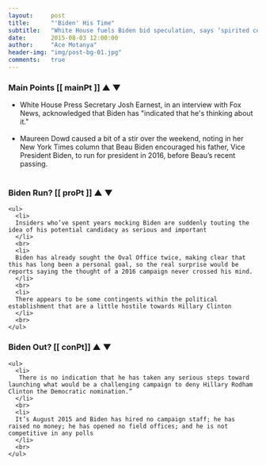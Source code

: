 ```yaml
---
layout:     post
title:      "'Biden' His Time"
subtitle:   "White House fuels Biden bid speculation, says ‘spirited contest’ good for country"
date:       2015-08-03 12:00:00
author:     "Ace Motanya"
header-img: "img/post-bg-01.jpg"
comments:   true
---
```


<h3> Main Points [[ mainPt ]]
<span ng-click="plusOneStory()"> &#9650; </span>
<span ng-click="minusOneStory()"> &#x25bc; </span>
</h3>

<ul>
  <li>
  White House Press Secretary Josh Earnest, in an interview with Fox News, acknowledged that Biden has "indicated that he's thinking about it."
  </li>
  <br>
  <li>
  Maureen Dowd caused a bit of a stir over the weekend, noting in her New York Times column that Beau Biden encouraged his father, Vice President Biden, to run for president in 2016, before Beau’s recent passing.
  </li>
  <br>
</ul>





<div class="row">
  <div class="col-md-6 pro-points">
    <h3>Biden Run? [[ proPt ]]
      <span ng-click="plusOnePro()"> &#9650; </span>
      <span ng-click="minusOnePro()"> &#x25bc; </span>
    </h3>

    <ul>
      <li>
      Insiders who’ve spent years mocking Biden are suddenly touting the idea of his potential candidacy as serious and important
      </li>
      <br>
      <li>
      Biden has already sought the Oval Office twice, making clear that this has long been a personal goal, so the real surprise would be reports saying the thought of a 2016 campaign never crossed his mind.
      </li>
      <br>
      <li>
      There appears to be some contingents within the political establishment that are a little hostile towards Hillary Clinton
      </li>
      <br>
    </ul>
  </div>

  <div class="col-md-6 con-points">
    <h3> Biden Out? [[ conPt]]
      <span ng-click="plusOneCon()"> &#9650; </span>
      <span ng-click="minusOneCon()"> &#x25bc; </span>
    </h3>

    <ul>
      <li>
       There is no indication that he has taken any serious steps toward launching what would be a challenging campaign to deny Hillary Rodham Clinton the Democratic nomination.”
      </li>
      <br>
      <li>
      It’s August 2015 and Biden has hired no campaign staff; he has raised no money; he has opened no field offices; and he is not  competitive in any polls
      </li>
      <br>
    </ul>
  </div>
</div>

